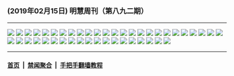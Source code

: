 ### (2019年02月15日) 明慧周刊（第八九二期） 

---

<img src="http://qikan.minghui.org/mhqkpage/qikanimage/2019/02/15/mhweekly892_read-online1.png"/> 

<img src="http://qikan.minghui.org/mhqkpage/qikanimage/2019/02/15/mhweekly892_read-online2.png"/> 

<img src="http://qikan.minghui.org/mhqkpage/qikanimage/2019/02/15/mhweekly892_read-online3.png"/> 

<img src="http://qikan.minghui.org/mhqkpage/qikanimage/2019/02/15/mhweekly892_read-online4.png"/> 

<img src="http://qikan.minghui.org/mhqkpage/qikanimage/2019/02/15/mhweekly892_read-online5.png"/> 

<img src="http://qikan.minghui.org/mhqkpage/qikanimage/2019/02/15/mhweekly892_read-online6.png"/> 

<img src="http://qikan.minghui.org/mhqkpage/qikanimage/2019/02/15/mhweekly892_read-online7.png"/> 

<img src="http://qikan.minghui.org/mhqkpage/qikanimage/2019/02/15/mhweekly892_read-online8.png"/> 

<img src="http://qikan.minghui.org/mhqkpage/qikanimage/2019/02/15/mhweekly892_read-online9.png"/> 

<img src="http://qikan.minghui.org/mhqkpage/qikanimage/2019/02/15/mhweekly892_read-online10.png"/> 

<img src="http://qikan.minghui.org/mhqkpage/qikanimage/2019/02/15/mhweekly892_read-online11.png"/> 

<img src="http://qikan.minghui.org/mhqkpage/qikanimage/2019/02/15/mhweekly892_read-online12.png"/> 

<img src="http://qikan.minghui.org/mhqkpage/qikanimage/2019/02/15/mhweekly892_read-online13.png"/> 

<img src="http://qikan.minghui.org/mhqkpage/qikanimage/2019/02/15/mhweekly892_read-online14.png"/> 

<img src="http://qikan.minghui.org/mhqkpage/qikanimage/2019/02/15/mhweekly892_read-online15.png"/> 

<img src="http://qikan.minghui.org/mhqkpage/qikanimage/2019/02/15/mhweekly892_read-online16.png"/> 

<img src="http://qikan.minghui.org/mhqkpage/qikanimage/2019/02/15/mhweekly892_read-online17.png"/> 

<img src="http://qikan.minghui.org/mhqkpage/qikanimage/2019/02/15/mhweekly892_read-online18.png"/> 

<img src="http://qikan.minghui.org/mhqkpage/qikanimage/2019/02/15/mhweekly892_read-online19.png"/> 

<img src="http://qikan.minghui.org/mhqkpage/qikanimage/2019/02/15/mhweekly892_read-online20.png"/> 

<img src="http://qikan.minghui.org/mhqkpage/qikanimage/2019/02/15/mhweekly892_read-online21.png"/> 

<img src="http://qikan.minghui.org/mhqkpage/qikanimage/2019/02/15/mhweekly892_read-online22.png"/> 

<img src="http://qikan.minghui.org/mhqkpage/qikanimage/2019/02/15/mhweekly892_read-online23.png"/> 

<img src="http://qikan.minghui.org/mhqkpage/qikanimage/2019/02/15/mhweekly892_read-online24.png"/> 

<img src="http://qikan.minghui.org/mhqkpage/qikanimage/2019/02/15/mhweekly892_read-online25.png"/> 

<img src="http://qikan.minghui.org/mhqkpage/qikanimage/2019/02/15/mhweekly892_read-online26.png"/> 

<img src="http://qikan.minghui.org/mhqkpage/qikanimage/2019/02/15/mhweekly892_read-online27.png"/> 

<img src="http://qikan.minghui.org/mhqkpage/qikanimage/2019/02/15/mhweekly892_read-online28.png"/> 

<img src="http://qikan.minghui.org/mhqkpage/qikanimage/2019/02/15/mhweekly892_read-online29.png"/> 

<img src="http://qikan.minghui.org/mhqkpage/qikanimage/2019/02/15/mhweekly892_read-online30.png"/> 

<img src="http://qikan.minghui.org/mhqkpage/qikanimage/2019/02/15/mhweekly892_read-online31.png"/> 

<img src="http://qikan.minghui.org/mhqkpage/qikanimage/2019/02/15/mhweekly892_read-online32.png"/> 

<img src="http://qikan.minghui.org/mhqkpage/qikanimage/2019/02/15/mhweekly892_read-online33.png"/> 

<img src="http://qikan.minghui.org/mhqkpage/qikanimage/2019/02/15/mhweekly892_read-online34.png"/> 

<img src="http://qikan.minghui.org/mhqkpage/qikanimage/2019/02/15/mhweekly892_read-online35.png"/> 

<img src="http://qikan.minghui.org/mhqkpage/qikanimage/2019/02/15/mhweekly892_read-online36.png"/> 

<img src="http://qikan.minghui.org/mhqkpage/qikanimage/2019/02/15/mhweekly892_read-online37.png"/> 

<img src="http://qikan.minghui.org/mhqkpage/qikanimage/2019/02/15/mhweekly892_read-online38.png"/> 

<img src="http://qikan.minghui.org/mhqkpage/qikanimage/2019/02/15/mhweekly892_read-online39.png"/> 

<img src="http://qikan.minghui.org/mhqkpage/qikanimage/2019/02/15/mhweekly892_read-online40.png"/> 

<img src="http://qikan.minghui.org/mhqkpage/qikanimage/2019/02/15/mhweekly892_read-online41.png"/> 

<img src="http://qikan.minghui.org/mhqkpage/qikanimage/2019/02/15/mhweekly892_read-online42.png"/> 

<img src="http://qikan.minghui.org/mhqkpage/qikanimage/2019/02/15/mhweekly892_read-online43.png"/> 

<img src="http://qikan.minghui.org/mhqkpage/qikanimage/2019/02/15/mhweekly892_read-online44.png"/> 



---

#### [首页](../../../..) &nbsp;|&nbsp; [禁闻聚合](https://github.com/gfw-breaker/banned-news) &nbsp;|&nbsp; [手把手翻墙教程](https://github.com/gfw-breaker/guides) 
